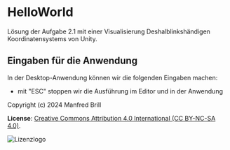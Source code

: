 # HelloWorld

Lösung der Aufgabe 2.1 mit einer Visualisierung Deshalblinkshändigen
Koordinatensystems von Unity. 


## Eingaben für die Anwendung
In der Desktop-Anwendung können wir die folgenden Eingaben machen:

- mit "ESC" stoppen wir die Ausführung im Editor und in der Anwendung


Copyright (c) 2024 Manfred Brill

**License**: [Creative Commons Attribution 4.0 International (CC BY-NC-SA 4.0)](https://creativecommons.org/licenses/by-nc-sa/4.0/).  

![Lizenzlogo](https://licensebuttons.net/l/by-nc-sa/3.0/de/88x31.png)
